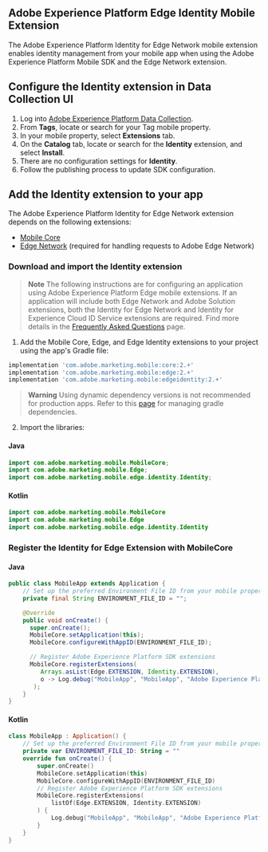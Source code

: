 ## Adobe Experience Platform Edge Identity Mobile Extension

The Adobe Experience Platform Identity for Edge Network mobile extension enables identity management from your mobile app when using the Adobe Experience Platform Mobile SDK and the Edge Network extension.

## Configure the Identity extension in Data Collection UI
1. Log into [Adobe Experience Platform Data Collection](https://experience.adobe.com/data-collection).
2. From **Tags**, locate or search for your Tag mobile property.
3. In your mobile property, select **Extensions** tab.
4. On the **Catalog** tab, locate or search for the **Identity** extension, and select **Install**.
5. There are no configuration settings for **Identity**.
6. Follow the publishing process to update SDK configuration.

## Add the Identity extension to your app

The Adobe Experience Platform Identity for Edge Network extension depends on the following extensions:

- [Mobile Core](https://github.com/adobe/aepsdk-core-android)
- [Edge Network](https://github.com/adobe/aepsdk-edge-android) (required for handling requests to Adobe Edge Network)

### Download and import the Identity extension

> **Note** The following instructions are for configuring an application using Adobe Experience Platform Edge mobile extensions. If an application will include both Edge Network and Adobe Solution extensions, both the Identity for Edge Network and Identity for Experience Cloud ID Service extensions are required. Find more details in the [Frequently Asked Questions](frequently-asked-questions.md) page.

1. Add the Mobile Core, Edge, and Edge Identity extensions to your project using the app's Gradle file:
  
```gradle
implementation 'com.adobe.marketing.mobile:core:2.+'
implementation 'com.adobe.marketing.mobile:edge:2.+'
implementation 'com.adobe.marketing.mobile:edgeidentity:2.+'
   ```
> **Warning**
> Using dynamic dependency versions is not recommended for production apps. Refer to this [page](https://github.com/adobe/aepsdk-core-android/blob/main/Documentation/MobileCore/gradle-dependencies.md) for managing gradle dependencies.

2. Import the libraries:
#### Java
```java
import com.adobe.marketing.mobile.MobileCore;
import com.adobe.marketing.mobile.Edge;
import com.adobe.marketing.mobile.edge.identity.Identity;
```
#### Kotlin
```kotlin
import com.adobe.marketing.mobile.MobileCore
import com.adobe.marketing.mobile.Edge
import com.adobe.marketing.mobile.edge.identity.Identity
```


### Register the Identity for Edge Extension with MobileCore

#### Java

```java
public class MobileApp extends Application {
    // Set up the preferred Environment File ID from your mobile property configured in Data Collection UI
    private final String ENVIRONMENT_FILE_ID = "";

    @Override
    public void onCreate() {
      super.onCreate();
      MobileCore.setApplication(this);
      MobileCore.configureWithAppID(ENVIRONMENT_FILE_ID);

      // Register Adobe Experience Platform SDK extensions
      MobileCore.registerExtensions(
         Arrays.asList(Edge.EXTENSION, Identity.EXTENSION),
         o -> Log.debug("MobileApp", "MobileApp", "Adobe Experience Platform Mobile SDK initialized.")
       );
    }
}
```
#### Kotlin

```kotlin
class MobileApp : Application() {
    // Set up the preferred Environment File ID from your mobile property configured in Data Collection UI
    private var ENVIRONMENT_FILE_ID: String = ""
    override fun onCreate() {
        super.onCreate()
        MobileCore.setApplication(this)
        MobileCore.configureWithAppID(ENVIRONMENT_FILE_ID)
        // Register Adobe Experience Platform SDK extensions
        MobileCore.registerExtensions(
            listOf(Edge.EXTENSION, Identity.EXTENSION)
        ) {
            Log.debug("MobileApp", "MobileApp", "Adobe Experience Platform Mobile SDK initialized.")
        }
    }
}
```